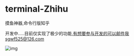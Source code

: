 # terminal-Zhihu
摸鱼神器,命令行版知乎


开发中.....目前仅实现了极少的功能,有想要参与开发的可以邮件我sgwf525@126.com


![img](./static/show.gif)
